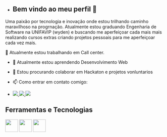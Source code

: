 
- ## Bem vindo ao meu perfil  👋

Uma paixão por tecnologia e inovação onde estou trilhando caminho maravilhoso na progrnação.
Atualmente estou graduando Engenharia de Software na UNIFAVIP (wyden) e buscando me aperfeiçoar cada mais mais realizando cursos extras  criando projetos pessoais para me aperfeiçoar cada vez mais.


🔭 Atualmente estou trabalhando em Call center.
- 🌱 Atualmente estou aprendendo Desenvolvimento Web
- 👯 Estou procurando colaborar em Hackaton e projetos vonluntarios
- 📫 Como entrar em contato comigo:
- <div>

  <a href="https://www.instagram.com/_orlandinho99/" target="_blank"><img loading="lazy" src="https://img.shields.io/badge/-Instagram-%23E4405F?style=for-the-        
    badge&logo=instagram&logoColor=white" target="_blank">
  </a>
  <a href = "orlandopaulo817@gmail.com"><img loading="lazy" src="https://img.shields.io/badge/Gmail-D14836?style=for-the-badge&logo=gmail&logoColor=white" target="_blank">    </a>
  <a href="https://www.linkedin.com/in/orlando-paulo-98b83b250" target="_blank"><img loading="lazy" src="https://img.shields.io/badge/-LinkedIn-%230077B5?style=for-the-          badge&logo=linkedin&logoColor=white" target="_blank"></a>   
  </div>

## Ferramentas e Tecnologias

<img loading="lazy" src="https://cdn.jsdelivr.net/gh/devicons/devicon/icons/git/git-original.svg" width="40" height="40"/> 
<img loading="lazy" src="https://cdn.jsdelivr.net/gh/devicons/devicon/icons/git/git-original.svg" width="40" height="40"/> 
<img loading="lazy" src="[https://cdn.jsdelivr.net/gh/devicons/devicon/icons/git/git-original](https://www.bing.com/images/search?view=detailV2&ccid=DEt%2fTboh&id=A967454CE4F2A076A7D0016C7446749F6E5646B9&thid=OIP.DEt_TbohHcb6KhpldP6vMwHaEK&mediaurl=https%3a%2f%2flogos-world.net%2fwp-content%2fuploads%2f2023%2f02%2fJavaScript-Emblem.png&cdnurl=https%3a%2f%2fth.bing.com%2fth%2fid%2fR.0c4b7f4dba211dc6fa2a1a6574feaf33%3frik%3duUZWbp90RnRsAQ%26pid%3dImgRaw%26r%3d0&exph=2160&expw=3840&q=javascript&simid=608051500373274059&FORM=IRPRST&ck=EFB91BCA727678EF2D14719AAA6A6D0F&selectedIndex=4&itb=1
).svg" width="40" height="40"/> 


